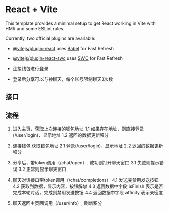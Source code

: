 # React + Vite

This template provides a minimal setup to get React working in Vite with HMR and some ESLint rules.

Currently, two official plugins are available:

- [@vitejs/plugin-react](https://github.com/vitejs/vite-plugin-react/blob/main/packages/plugin-react/README.md) uses [Babel](https://babeljs.io/) for Fast Refresh
- [@vitejs/plugin-react-swc](https://github.com/vitejs/vite-plugin-react-swc) uses [SWC](https://swc.rs/) for Fast Refresh


- 连接钱包进行登录
- 登录后分享可以与神聊天，每个账号限制聊天3次数

## 接口
## 流程
1. 进入主页，获取上次连接的钱包地址
    1.1 如果存在地址，则直接登录(/user/login)，显示地址
    1.2 返回的数据更新积分

2. 连接钱包,获取钱包地址
    2.1 登录(/user/login)，显示地址
    2.2 返回的数据更新积分

3. 分享后，带token调用（/chat/open）, 成功则打开聊天窗口
    3.1 失败则提示错误
    3.2 正常则显示聊天窗口

4. 聊天对话接口带token调用（/chat/completions）
    4.1 发送完禁用发送按钮
    4.2 获取到数据，显示内容，按钮解禁
    4.3 返回数据中字段 isFinish 表示是否完成本轮对话，完成则禁用发送按钮
    4.4 返回数据中字段 affinity 表示亲密度

5. 聊天返回主页面调用（/user/info）, 刷新积分
